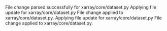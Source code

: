 File change parsed successfully for xarray/core/dataset.py
Applying file update for xarray/core/dataset.py
File change applied to xarray/core/dataset.py.
Applying file update for xarray/core/dataset.py
File change applied to xarray/core/dataset.py.
